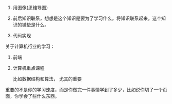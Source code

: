 1. 用图像(思维导图)

2. 前后知识联系，想想是这个知识是要为了学习什么，将知识联系起来。这个知识的铺垫是什么。

3. 代码实现

关于计算机行业的学习：

1. 前端

2. 计算机重点课程

	比如数据结构和算法， 尤其的重要

重要的不是你的学习速度，而是你做完一件事情学到了多少，比如说你切了一个页面，你学会了些什么东西。




